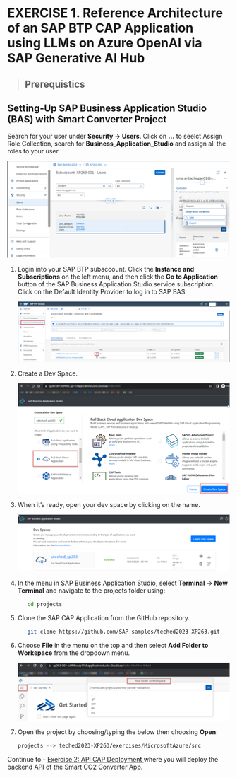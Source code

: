# EXERCISE 1. Reference Architecture of an SAP BTP CAP Application using LLMs on Azure OpenAI via SAP Generative AI Hub

>## Prerequistics 

## Setting-Up SAP Business Application Studio (BAS) with Smart Converter Project

Search for your user under **Security -> Users**. Click on **...** to seelct Assign Role Collection, search for **Business_Application_Studio** and assign all the roles to your user.

  ![Alt text](../assets/pre-basrole.png)

1. Login into your SAP BTP subaccount. Click the **Instance and Subscriptions** on the left menu, and then click the **Go to Application** button of the SAP Business Application Studio service subscription. Click on the Default Identity Provider to log in to SAP BAS.

    ![Alt text](../assets/cap-dev-1.png)

2. Create a Dev Space.

    ![Alt text](../assets/cap-dev-2.png)

3. When it’s ready, open your dev space by clicking on the name. 

    ![Alt text](../assets/cap-dev-3.png)


4. In the menu in SAP Business Application Studio, select **Terminal** &rarr; **New Terminal** and navigate to the projects folder using:

   ```bash
      cd projects
   ```

5. Clone the SAP CAP Application from the GitHub repository. 

   ```bash
      git clone https://github.com/SAP-samples/teched2023-XP263.git
   ```

6. Choose **File** in the menu on the top and then select **Add Folder to Workspace** from the dropdown menu.

    ![add workspace](../assets/add_workspace.png)

7. Open the project by choosing/typing the below then choosing **Open**:
    ```bash
    projects --> teched2023-XP263/exercises/MicrosoftAzure/src
    ```
    
Continue to - [Exercise 2: API CAP Deployment ](../ex3.2/README.md) where you will deploy the backend API of the Smart CO2 Converter App.

